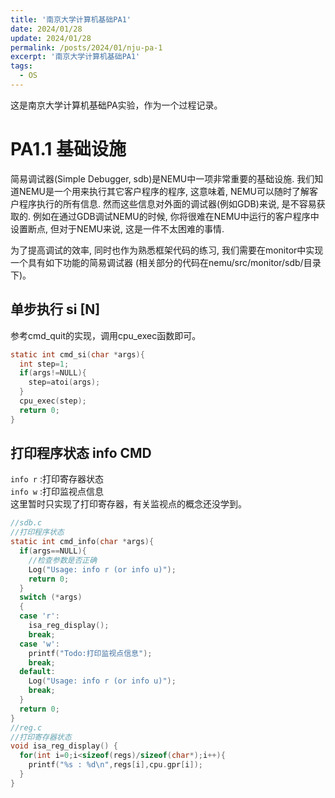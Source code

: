 ```yaml
---
title: '南京大学计算机基础PA1'
date: 2024/01/28
update: 2024/01/28
permalink: /posts/2024/01/nju-pa-1
excerpt: '南京大学计算机基础PA1'
tags:
  - OS
---
```

这是南京大学计算机基础PA实验，作为一个过程记录。
# PA1.1 基础设施
简易调试器(Simple Debugger, sdb)是NEMU中一项非常重要的基础设施. 我们知道NEMU是一个用来执行其它客户程序的程序, 这意味着, NEMU可以随时了解客户程序执行的所有信息. 然而这些信息对外面的调试器(例如GDB)来说, 是不容易获取的. 例如在通过GDB调试NEMU的时候, 你将很难在NEMU中运行的客户程序中设置断点, 但对于NEMU来说, 这是一件不太困难的事情.

为了提高调试的效率, 同时也作为熟悉框架代码的练习, 我们需要在monitor中实现一个具有如下功能的简易调试器 (相关部分的代码在nemu/src/monitor/sdb/目录下)。

## 单步执行  si [N]
参考cmd_quit的实现，调用cpu_exec函数即可。
```c
static int cmd_si(char *args){
  int step=1;
  if(args!=NULL){
    step=atoi(args);
  }
  cpu_exec(step);
  return 0;
}
```
## 打印程序状态 info CMD
`info r` :打印寄存器状态  
`info w` :打印监视点信息  
这里暂时只实现了打印寄存器，有关监视点的概念还没学到。  
```c
//sdb.c
//打印程序状态
static int cmd_info(char *args){
  if(args==NULL){
    //检查参数是否正确
    Log("Usage: info r (or info u)");
    return 0;
  }
  switch (*args)
  {
  case 'r':
    isa_reg_display();
    break;
  case 'w':
    printf("Todo:打印监视点信息");
    break;
  default:
    Log("Usage: info r (or info u)");
    break;
  }
  return 0;
}
//reg.c
//打印寄存器状态
void isa_reg_display() {
  for(int i=0;i<sizeof(regs)/sizeof(char*);i++){
    printf("%s : %d\n",regs[i],cpu.gpr[i]);
  }
}
```